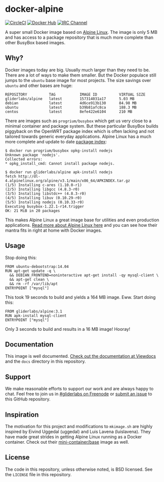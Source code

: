 # docker-alpine

[![CircleCI](https://img.shields.io/circleci/project/gliderlabs/docker-alpine/release.svg)](https://circleci.com/gh/gliderlabs/docker-alpine) [![Docker Hub](https://img.shields.io/badge/docker-ready-blue.svg)](https://registry.hub.docker.com/u/gliderlabs/alpine/) [![IRC Channel](https://img.shields.io/badge/irc-%23gliderlabs-blue.svg)][irc]

A super small Docker image based on [Alpine Linux][alpine]. The image is only 5 MB and has access to a package repository that is much more complete than other BusyBox based images.

## Why?

Docker images today are big. Usually much larger than they need to be. There are a lot of ways to make them smaller. But the Docker populace still jumps to the `ubuntu` base image for most projects. The size savings over `ubuntu` and other bases are huge:

```
REPOSITORY          TAG           IMAGE ID          VIRTUAL SIZE
gliderlabs/alpine   latest        157314031a17      5.03 MB
debian              latest        4d6ce913b130      84.98 MB
ubuntu              latest        b39b81afc8ca      188.3 MB
centos              latest        8efe422e6104      210 MB
```

There are images such as `progrium/busybox` which get us very close to a minimal container and package system. But these particular BusyBox builds piggyback on the OpenWRT package index which is often lacking and not tailored towards generic everyday applications. Alpine Linux has a much more complete and update to date [package index][alpine-packages]:

```console
$ docker run progrium/busybox opkg-install nodejs
Unknown package 'nodejs'.
Collected errors:
* opkg_install_cmd: Cannot install package nodejs.

$ docker run gliderlabs/alpine apk-install nodejs
fetch http://dl-4.alpinelinux.org/alpine/v3.1/main/x86_64/APKINDEX.tar.gz
(1/5) Installing c-ares (1.10.0-r1)
(2/5) Installing libgcc (4.8.3-r0)
(3/5) Installing libstdc++ (4.8.3-r0)
(4/5) Installing libuv (0.10.29-r0)
(5/5) Installing nodejs (0.10.33-r0)
Executing busybox-1.22.1-r14.trigger
OK: 21 MiB in 20 packages
```

This makes Alpine Linux a great image base for utilities and even production applications. [Read more about Alpine Linux here][alpine-about] and you can see how their mantra fits in right at home with Docker images.

## Usage

Stop doing this:

```
FROM ubuntu-debootstrap:14.04
RUN apt-get update -q \
  && DEBIAN_FRONTEND=noninteractive apt-get install -qy mysql-client \
  && apt-get clean \
  && rm -rf /var/lib/apt
ENTRYPOINT ["mysql"]
```
This took 19 seconds to build and yields a 164 MB image. Eww. Start doing this:

```
FROM gliderlabs/alpine:3.1
RUN apk-install mysql-client
ENTRYPOINT ["mysql"]
```

Only 3 seconds to build and results in a 16 MB image! Hooray!

## Documentation

This image is well documented. [Check out the documentation at Viewdocs][docs] and the `docs` directory in this repository.

## Support

We make reasonable efforts to support our work and are always happy to chat. Feel free to join us in [#gliderlabs on Freenode][irc] or [submit an issue][issues] to this GitHub repository.

## Inspiration

The motivation for this project and modifications to `mkimage.sh` are highly inspired by Eivind Uggedal (uggedal) and Luis Lavena (luislavena). They have made great strides in getting Alpine Linux running as a Docker container. Check out their [mini-container/base][mini-base] image as well.

## License

The code in this repository, unless otherwise noted, is BSD licensed. See the `LICENSE` file in this repository.

[mini-base]: https://github.com/mini-containers/base
[alpine-packages]: http://forum.alpinelinux.org/packages
[alpine-about]: https://www.alpinelinux.org/about/
[docs]: http://gliderlabs.viewdocs.io/docker-alpine
[irc]: https://kiwiirc.com/client/irc.freenode.net/#gliderlabs
[issues]: https://github.com/gliderlabs/docker-alpine/issues
[alpine]: http://alpinelinux.org/
